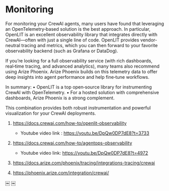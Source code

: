 # Monitoring

For monitoring your CrewAI agents, many users have found that leveraging an OpenTelemetry‐based solution is the best approach. In particular, OpenLIT is an excellent observability library that integrates directly with CrewAI—often with just a single line of code. OpenLIT provides vendor-neutral tracing and metrics, which you can then forward to your favorite observability backend (such as Grafana or DataDog).

If you’re looking for a full observability service (with rich dashboards, real‑time tracing, and advanced analytics), many teams also recommend using Arize Phoenix. Arize Phoenix builds on this telemetry data to offer deep insights into agent performance and help fine‑tune workflows.

In summary:
• OpenLIT is a top open‑source library for instrumenting CrewAI with OpenTelemetry.
• For a hosted solution with comprehensive dashboards, Arize Phoenix is a strong complement.

This combination provides both robust instrumentation and powerful visualization for your CrewAI deployments.


1. https://docs.crewai.com/how-to/openlit-observability
    *    Youtube video link : https://youtu.be/DpQw0DP7dE8?t=3733

2. https://docs.crewai.com/how-to/agentops-observability
    *    Youtube video link: https://youtu.be/DpQw0DP7dE8?t=4972

3. https://docs.arize.com/phoenix/tracing/integrations-tracing/crewai

4. https://phoenix.arize.com/integration/crewai/




￼  ￼